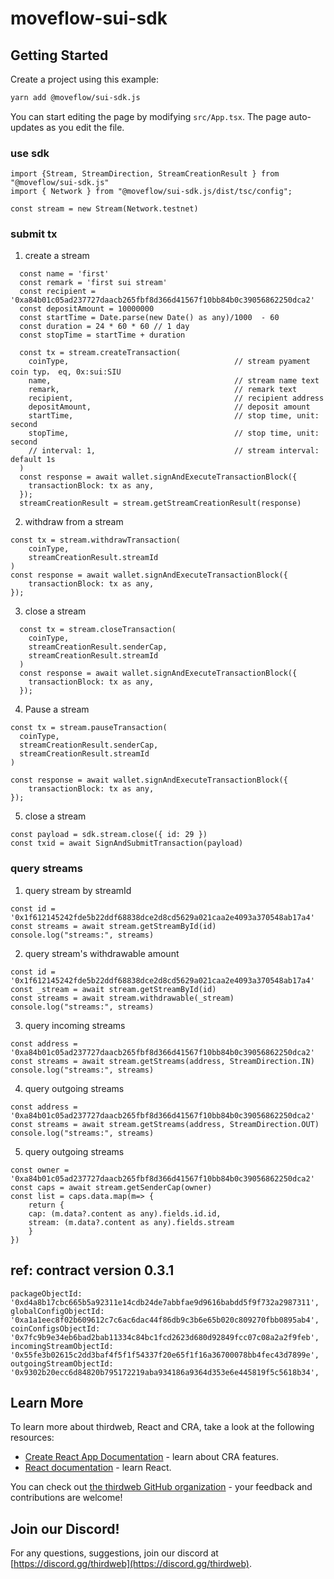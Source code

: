 # moveflow-sui-sdk

## Getting Started

Create a project using this example:

```bash
yarn add @moveflow/sui-sdk.js
```

You can start editing the page by modifying `src/App.tsx`. The page auto-updates as you edit the file.


### use sdk


```
import {Stream, StreamDirection, StreamCreationResult } from "@moveflow/sui-sdk.js"
import { Network } from "@moveflow/sui-sdk.js/dist/tsc/config";

const stream = new Stream(Network.testnet)

```

### submit tx

1.  create a stream

```
  const name = 'first'
  const remark = 'first sui stream'
  const recipient = '0xa84b01c05ad237727daacb265fbf8d366d41567f10bb84b0c39056862250dca2'
  const depositAmount = 10000000
  const startTime = Date.parse(new Date() as any)/1000  - 60
  const duration = 24 * 60 * 60 // 1 day
  const stopTime = startTime + duration

  const tx = stream.createTransaction(
    coinType,                                     // stream pyament coin typ， eq, 0x:sui:SIU 
    name,                                         // stream name text
    remark,                                       // remark text
    recipient,                                    // recipient address
    depositAmount,                                // deposit amount
    startTime,                                    // stop time, unit: second 
    stopTime,                                     // stop time, unit: second
    // interval: 1,                               // stream interval: default 1s 
  )
  const response = await wallet.signAndExecuteTransactionBlock({
    transactionBlock: tx as any,
  });
  streamCreationResult = stream.getStreamCreationResult(response)

```

2. withdraw from a stream 

```
const tx = stream.withdrawTransaction(
    coinType, 
    streamCreationResult.streamId 
)
const response = await wallet.signAndExecuteTransactionBlock({
    transactionBlock: tx as any,
});

```

3.  close a stream

```
  const tx = stream.closeTransaction(
    coinType,
    streamCreationResult.senderCap,
    streamCreationResult.streamId
  )
  const response = await wallet.signAndExecuteTransactionBlock({
    transactionBlock: tx as any,
  });
```

4. Pause a stream

```
const tx = stream.pauseTransaction(
  coinType,
  streamCreationResult.senderCap,
  streamCreationResult.streamId
)

const response = await wallet.signAndExecuteTransactionBlock({
    transactionBlock: tx as any,
});

```

5. close a stream 
```
const payload = sdk.stream.close({ id: 29 })
const txid = await SignAndSubmitTransaction(payload)
````
 
### query streams 

1.  query stream by streamId

```
const id = '0x1f612145242fde5b22ddf68838dce2d8cd5629a021caa2e4093a370548ab17a4'
const streams = await stream.getStreamById(id)
console.log("streams:", streams)
```

2. query stream's withdrawable amount

```
const id = '0x1f612145242fde5b22ddf68838dce2d8cd5629a021caa2e4093a370548ab17a4'
const _stream = await stream.getStreamById(id)
const streams = await stream.withdrawable(_stream)
console.log("streams:", streams)

```

3. query incoming streams

```
const address = '0xa84b01c05ad237727daacb265fbf8d366d41567f10bb84b0c39056862250dca2'
const streams = await stream.getStreams(address, StreamDirection.IN)
console.log("streams:", streams)
```

4. query outgoing streams

```
const address = '0xa84b01c05ad237727daacb265fbf8d366d41567f10bb84b0c39056862250dca2'
const streams = await stream.getStreams(address, StreamDirection.OUT)
console.log("streams:", streams)

```

5. query outgoing streams

```
const owner = '0xa84b01c05ad237727daacb265fbf8d366d41567f10bb84b0c39056862250dca2'
const caps = await stream.getSenderCap(owner)
const list = caps.data.map(m=> { 
    return {
    cap: (m.data?.content as any).fields.id.id, 
    stream: (m.data?.content as any).fields.stream
    }
})

```




## ref: contract version 0.3.1

```
packageObjectId: '0xd4a8b17cbc665b5a92311e14cdb24de7abbfae9d9616babdd5f9f732a2987311',
globalConfigObjectId: '0xa1a1eec8f02b609612c7c6ac6dac44f86db9c3b6e65b020c809270fbb0895ab4',
coinConfigsObjectId: '0x7fc9b9e34eb6bad2bab11334c84bc1fcd2623d680d92849fcc07c08a2a2f9feb',
incomingStreamObjectId: '0x55fe3b02615c2dd3baf4f5f1f54337f20e65f1f16a36700078bb4fec43d7899e',
outgoingStreamObjectId: '0x9302b20ecc6d84820b795172219aba934186a9364d353e6e445819f5c5618b34',

```

## Learn More

To learn more about thirdweb, React and CRA, take a look at the following resources:

- [Create React App Documentation](https://facebook.github.io/create-react-app/docs/getting-started) - learn about CRA features.
- [React documentation](https://reactjs.org/) - learn React.

You can check out [the thirdweb GitHub organization](https://github.com/thirdweb-dev) - your feedback and contributions are welcome!

## Join our Discord!

For any questions, suggestions, join our discord at [https://discord.gg/thirdweb](https://discord.gg/thirdweb).
